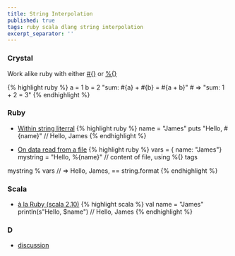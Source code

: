 ```yaml
---
title: String Interpolation
published: true
tags: ruby scala dlang string interpolation
excerpt_separator: ''
---
```

### Crystal
Work alike ruby with either [#{}](https://crystal-lang.org/reference/syntax_and_semantics/literals/string.html#Interpolation) or [%{}](https://crystal-lang.org/api/0.35.1/String.html#%25%28other%29-instance-method)

{% highlight ruby %}
a = 1
b = 2
"sum: #{a} + #{b} = #{a + b}" # => "sum: 1 + 2 = 3"
{% endhighlight %}

### Ruby
- [Within string literral](http://ruby-for-beginners.rubymonstas.org/bonus/string_interpolation.html)
{% highlight ruby %}
name = "James"
puts "Hello, #{name}"  // Hello, James
{% endhighlight %}

- [On data read from a file](https://stackoverflow.com/questions/346380/in-ruby-can-you-perform-string-interpolation-on-data-read-from-a-file/6526209#6526209)
{% highlight ruby %}
vars = { name: "James"}
mystring = "Hello, %{name}"  // content of file, using %{} tags

mystring % vars              // => Hello, James, == string.format
{% endhighlight %}


### Scala

- [à la Ruby (scala 2.10)](https://docs.scala-lang.org/overviews/core/string-interpolation.html)
{% highlight scala %}
val name = "James"
println(s"Hello, $name")  // Hello, James
{% endhighlight %}

### D 
- [discussion](https://forum.dlang.org/thread/ncwpezwlgeajdrigegee@forum.dlang.org)
